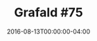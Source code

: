 ---
title: "Grafald #75"
type: "image"
date: 2016-08-13T00:00:00-04:00
draft: false
categories: ["Projects"]
image_path: "../img/2016/75.png"
alt_text: ""
is_subpage: true
---